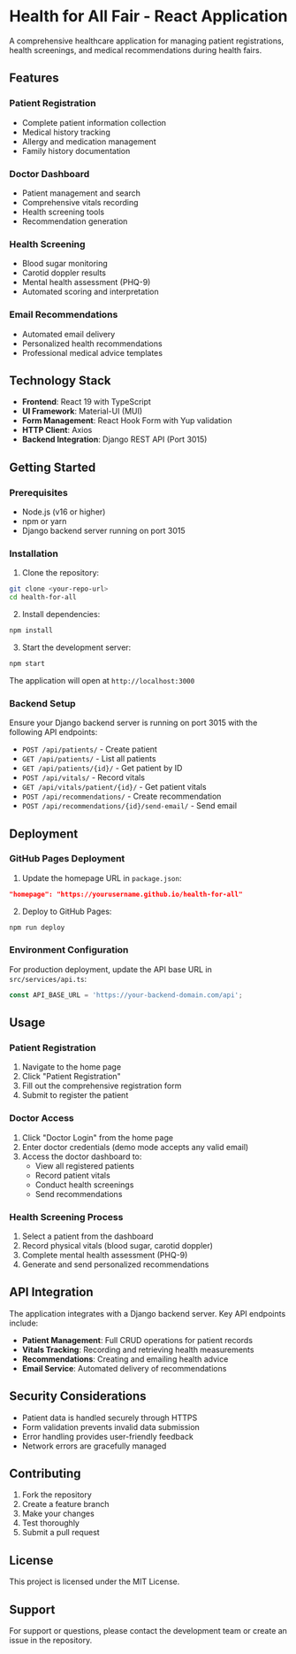 # Health for All Fair - React Application

A comprehensive healthcare application for managing patient registrations, health screenings, and medical recommendations during health fairs.

## Features

### Patient Registration
- Complete patient information collection
- Medical history tracking
- Allergy and medication management
- Family history documentation

### Doctor Dashboard
- Patient management and search
- Comprehensive vitals recording
- Health screening tools
- Recommendation generation

### Health Screening
- Blood sugar monitoring
- Carotid doppler results
- Mental health assessment (PHQ-9)
- Automated scoring and interpretation

### Email Recommendations
- Automated email delivery
- Personalized health recommendations
- Professional medical advice templates

## Technology Stack

- **Frontend**: React 19 with TypeScript
- **UI Framework**: Material-UI (MUI)
- **Form Management**: React Hook Form with Yup validation
- **HTTP Client**: Axios
- **Backend Integration**: Django REST API (Port 3015)

## Getting Started

### Prerequisites
- Node.js (v16 or higher)
- npm or yarn
- Django backend server running on port 3015

### Installation

1. Clone the repository:
```bash
git clone <your-repo-url>
cd health-for-all
```

2. Install dependencies:
```bash
npm install
```

3. Start the development server:
```bash
npm start
```

The application will open at `http://localhost:3000`

### Backend Setup

Ensure your Django backend server is running on port 3015 with the following API endpoints:

- `POST /api/patients/` - Create patient
- `GET /api/patients/` - List all patients
- `GET /api/patients/{id}/` - Get patient by ID
- `POST /api/vitals/` - Record vitals
- `GET /api/vitals/patient/{id}/` - Get patient vitals
- `POST /api/recommendations/` - Create recommendation
- `POST /api/recommendations/{id}/send-email/` - Send email

## Deployment

### GitHub Pages Deployment

1. Update the homepage URL in `package.json`:
```json
"homepage": "https://yourusername.github.io/health-for-all"
```

2. Deploy to GitHub Pages:
```bash
npm run deploy
```

### Environment Configuration

For production deployment, update the API base URL in `src/services/api.ts`:

```typescript
const API_BASE_URL = 'https://your-backend-domain.com/api';
```

## Usage

### Patient Registration
1. Navigate to the home page
2. Click "Patient Registration"
3. Fill out the comprehensive registration form
4. Submit to register the patient

### Doctor Access
1. Click "Doctor Login" from the home page
2. Enter doctor credentials (demo mode accepts any valid email)
3. Access the doctor dashboard to:
   - View all registered patients
   - Record patient vitals
   - Conduct health screenings
   - Send recommendations

### Health Screening Process
1. Select a patient from the dashboard
2. Record physical vitals (blood sugar, carotid doppler)
3. Complete mental health assessment (PHQ-9)
4. Generate and send personalized recommendations

## API Integration

The application integrates with a Django backend server. Key API endpoints include:

- **Patient Management**: Full CRUD operations for patient records
- **Vitals Tracking**: Recording and retrieving health measurements
- **Recommendations**: Creating and emailing health advice
- **Email Service**: Automated delivery of recommendations

## Security Considerations

- Patient data is handled securely through HTTPS
- Form validation prevents invalid data submission
- Error handling provides user-friendly feedback
- Network errors are gracefully managed

## Contributing

1. Fork the repository
2. Create a feature branch
3. Make your changes
4. Test thoroughly
5. Submit a pull request

## License

This project is licensed under the MIT License.

## Support

For support or questions, please contact the development team or create an issue in the repository.